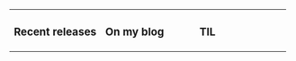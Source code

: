 <table><tr><td valign="top" width="33%">

### Recent releases

</td><td valign="top" width="34%">

### On my blog

</td><td valign="top" width="33%">

### TIL

</td></tr></table>

<br/>
<!--START_SECTION:waka-->
<!--END_SECTION:waka-->

